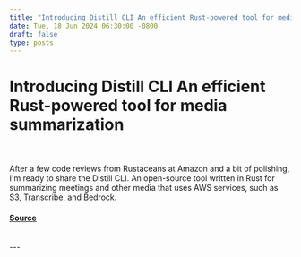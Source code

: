 ```yaml
---
title: "Introducing Distill CLI An efficient Rust-powered tool for media summarization"
date: Tue, 18 Jun 2024 06:30:00 -0800
draft: false
type: posts
---
```

# Introducing Distill CLI An efficient Rust-powered tool for media summarization

<br/>

<br/>
After a few code reviews from Rustaceans at Amazon and a bit of polishing, I'm ready to share the Distill CLI. An open-source tool written in Rust for summarizing meetings and other media that uses AWS services, such as S3, Transcribe, and Bedrock.

#### [Source](https://www.allthingsdistributed.com/2024/06/introducing-distill-cli.html?utm_campaign=inbound&utm_source=rss)

<br/>
---
